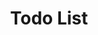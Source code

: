 ---
id: 24
title: Todo List
caption: svelte code
url: https://didgustm.github.io/todo_svelte/
type: Script
role: My part - 100%
device: PC only
---